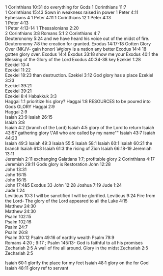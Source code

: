 1 Corinthians 10:31	do everything for Gods
1 Corinthians 11:7	
1 Corinthians 15:43	Sown in weakness raised in power
1 Peter 4:11	Ephesians 4
1 Peter 4:11	1 Corinthians 12
1 Peter 4:13	
1 Peter 4:13	
1 Peter 4:13-14	
1 Thessalonians 2:20	
2 Corinthians 3:8	Romans 5:1
2 Corinthians 4:7	
Deuteronomy 5:24	and we have heard his voice out of the midst of fire.
Deuteronomy 7:8	the creation for granted.
Exodus 14:17-18	Gotten Glory Over (NKJV- gain honor) \\#glory Is a nation any better
Exodus 14:4	18 gotten glory over.
Exodus 14:4	
Exodus 33:18	show me your
Exodus 40:1	the Blessing of the Glory of the Lord
Exodus 40:34-38	key
Ezekiel 1:28	
Ezekiel 10:4	
Ezekiel 11:22	
Ezekiel 18:23	than destruction.
Ezekiel 3:12	God glory has a place
Ezekiel 3:23	
Ezekiel 39:21	
Ezekiel 39:21	
Ezekiel 8:4	
Habakkuk 3:3	
Haggai 1:1	prioritize his glory?
Haggai 1:8	RESOURCES to be poured into Gods GLORY
Haggai 2:9	
Haggai 2:9	
Isaiah 23:9	
Isaiah 26:15	
Isaiah 3:8	
Isaiah 4:2	(branch of the Lord)
Isaiah 4:5	glory of the Lord to return
Isaiah 43:57	 gathering glory \\"All who are called by my name\"\"
Isaiah 43:7	
Isaiah 44:23	
Isaiah 49:3	
Isaiah 49:3	
Isaiah 55:5	
Isaiah 58:1	
Isaiah 60:1	
Isaiah 60:21	the branch
Isaiah 61:3	
Isaiah 61:3	the rising of Zion
Isaiah 66:18-19	
Jeremiah 13:11	
Jeremiah 2:11	exchanging  Galatians 1:7; profitable glory 2 Corinthians 4:17
Jeremiah 29:11	Gods glory is Restoration
John 12:28	
John 13:31	
John 16:15	
John 16:15	
John 17:4&5	Exodus 33 John 12:28
Joshua 7:19	
Jude 1:24	
Jude 1:24	
Leviticus 10:3	I will be sanctified I will be glorified.
Leviticus 9:24	Fire from the Lord- The glory of the Lord appeared to all the
Luke 4:15	
Matthew 24:30	
Matthew 24:30	
Psalm 102:15	
Psalm 102:16	
Psalm 24:7	
Psalm 26:8	
Psalm 30:12	
Psalm 49:16	of earthly wealth
Psalm 79:9	
Romans 4:20	; 9:17 ; Psalm 145:13- God is faithful to all his promises
Zechariah 2:5	A wall of fire all around. Glory in the midst
Zechariah 2:5	
Zechariah 2:5	

Isaiah 60:1		glorify the place for my feet
Isaiah 48:1		glory on the for God
Isaiah 48:11		glory ref to servant

